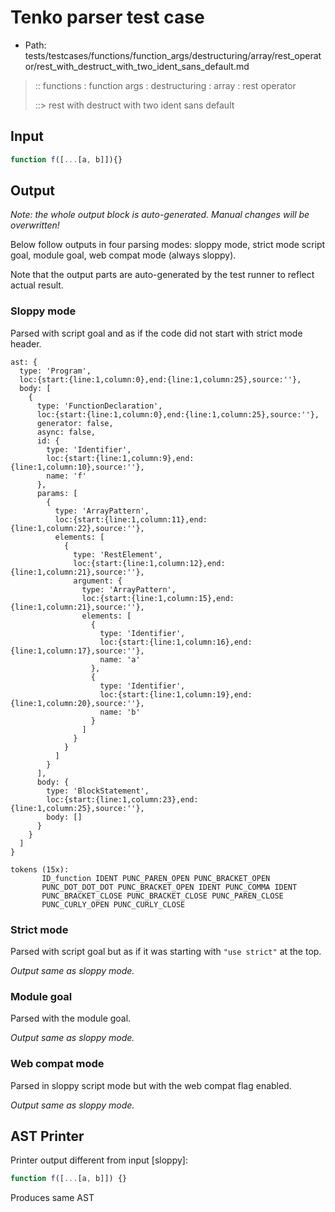 # Tenko parser test case

- Path: tests/testcases/functions/function_args/destructuring/array/rest_operator/rest_with_destruct_with_two_ident_sans_default.md

> :: functions : function args : destructuring : array : rest operator
>
> ::> rest with destruct with two ident sans default

## Input

`````js
function f([...[a, b]]){}
`````

## Output

_Note: the whole output block is auto-generated. Manual changes will be overwritten!_

Below follow outputs in four parsing modes: sloppy mode, strict mode script goal, module goal, web compat mode (always sloppy).

Note that the output parts are auto-generated by the test runner to reflect actual result.

### Sloppy mode

Parsed with script goal and as if the code did not start with strict mode header.

`````
ast: {
  type: 'Program',
  loc:{start:{line:1,column:0},end:{line:1,column:25},source:''},
  body: [
    {
      type: 'FunctionDeclaration',
      loc:{start:{line:1,column:0},end:{line:1,column:25},source:''},
      generator: false,
      async: false,
      id: {
        type: 'Identifier',
        loc:{start:{line:1,column:9},end:{line:1,column:10},source:''},
        name: 'f'
      },
      params: [
        {
          type: 'ArrayPattern',
          loc:{start:{line:1,column:11},end:{line:1,column:22},source:''},
          elements: [
            {
              type: 'RestElement',
              loc:{start:{line:1,column:12},end:{line:1,column:21},source:''},
              argument: {
                type: 'ArrayPattern',
                loc:{start:{line:1,column:15},end:{line:1,column:21},source:''},
                elements: [
                  {
                    type: 'Identifier',
                    loc:{start:{line:1,column:16},end:{line:1,column:17},source:''},
                    name: 'a'
                  },
                  {
                    type: 'Identifier',
                    loc:{start:{line:1,column:19},end:{line:1,column:20},source:''},
                    name: 'b'
                  }
                ]
              }
            }
          ]
        }
      ],
      body: {
        type: 'BlockStatement',
        loc:{start:{line:1,column:23},end:{line:1,column:25},source:''},
        body: []
      }
    }
  ]
}

tokens (15x):
       ID_function IDENT PUNC_PAREN_OPEN PUNC_BRACKET_OPEN
       PUNC_DOT_DOT_DOT PUNC_BRACKET_OPEN IDENT PUNC_COMMA IDENT
       PUNC_BRACKET_CLOSE PUNC_BRACKET_CLOSE PUNC_PAREN_CLOSE
       PUNC_CURLY_OPEN PUNC_CURLY_CLOSE
`````

### Strict mode

Parsed with script goal but as if it was starting with `"use strict"` at the top.

_Output same as sloppy mode._

### Module goal

Parsed with the module goal.

_Output same as sloppy mode._

### Web compat mode

Parsed in sloppy script mode but with the web compat flag enabled.

_Output same as sloppy mode._

## AST Printer

Printer output different from input [sloppy]:

````js
function f([...[a, b]]) {}
````

Produces same AST

